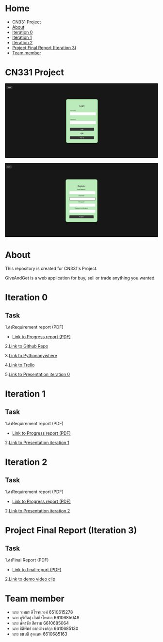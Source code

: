 # Home
 * [CN331 Project](#CN331-Project)
 * [About](#About)
 * [Iteration 0](#Iteration-0)
 * [Iteration 1](#Iteration-1)
 * [Iteration 2](#Iteration-2)
 * [Project Final Report (Iteration 3)](#Project-Final-Report)
 * [Team member](#Team-member) 

# CN331 Project

![Login](README_images/Login.png)

![SignUp](README_images/SignUp.png)

# About 

This repository is created for CN331's Project.

GiveAndGet is a web application for buy, sell or trade anything you wanted.

# Iteration 0
## Task
  1.ส่งRequirement report (PDF)
  * [Link to Progress report (PDF)](https://drive.google.com/file/d/1LZlmM6vGSMkpzHwmsox6Volm-2wfZ2UV/view?usp=sharing)
  
  2.[Link to Github Repo](https://github.com/Miyorina378/GiveAndGet.git)
  
  3.[Link to Pythonanywhere](https://miyorina.pythonanywhere.com/)
  
  4.[Link to Trello](https://trello.com/b/3iOxyUke/giveandget)
  
  5.[Link to Presentation iteration 0](https://drive.google.com/file/d/1r_qTqTDfE0K_NLoxcljS4dakK40agHru/view?usp=sharing)

# Iteration 1
## Task
  1.ส่งRequirement report (PDF)
  * [Link to Progress report (PDF)](https://drive.google.com/file/d/1Ng_PLy_6prS_GugbLl2huLKPvN8x4mRW/view?usp=sharing)
  
  2.[Link to Presentation iteration 1](https://drive.google.com/file/d/17gI6M_pE7-0l1G0sXMjc66BTagqU1UCt/view?usp=sharing)

# Iteration 2
## Task
  1.ส่งRequirement report (PDF)
  * [Link to Progress report (PDF)](https://drive.google.com/file/d/1gqTIWXBo6QeIamF7OKFbJMLN1Es7_sjU/view?usp=sharing)
  
  2.[Link to Presentation iteration 2](https://drive.google.com/file/d/1tsTijRL4pDEgJSKYNHon-0-Ms0UpKgNV/view?usp=sharing)

# Project Final Report (Iteration 3)
## Task
  1.ส่งFinal Report (PDF)
  * [Link to final report (PDF)](https://drive.google.com/file/d/1lcwflm_JBQeQMhnwyLYgnfpZXOvWHAu8/view?usp=sharing)

  2.[Link to demo video clip](https://drive.google.com/file/d/1z_VCLY6xAO1OSFzlUcfH0kY5BKnfWf7G/view?usp=sharing)

# Team member
* นาย วงศธร ดีโรจนวงศ์ 6510615278
* นาย ภูริทัตตุ์ เลิศกิจไพศาล 6610685049
* นาย ฉัตรชัย สีคราม 6610685064
* นาย ชิติพัทธ์ ตากดำรงค์กุล 6610685130
* นาย ธนบดี สุดแดน 6610685163
